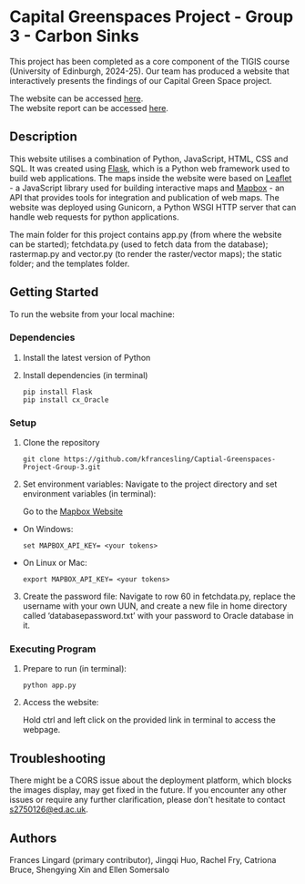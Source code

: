 #  Capital Greenspaces Project - Group 3 - Carbon Sinks

This project has been completed as a core component of the TIGIS course (University of Edinburgh, 2024-25). Our team has produced a website that interactively presents the findings of our Capital Green Space project.


The website can be accessed [here](www.geos.ed.ac.uk/roseburnbiomass).  
The website report can be accessed [here](static/download/roseburn_path_data.pdf). 

## Description 

This website utilises a combination of Python, JavaScript, HTML, CSS and SQL. It was created using [Flask](https://flask.palletsprojects.com/en/stable/), which is a Python web framework used to build web applications. The maps inside the website were based on [Leaflet](https://leafletjs.com/) - a JavaScript library used for building interactive maps and [Mapbox](https://www.mapbox.com/maps#:~:text=Frequently%20asked%20questions,map%20loads%2C%20and%20monthly%20requests.) - an API that provides tools for integration and publication of web maps. The website was deployed using Gunicorn, a Python WSGI HTTP server that can handle web requests for python applications.  


The main folder for this project contains app.py (from where the website can be started); fetchdata.py (used to fetch data from the database); rastermap.py and vector.py (to render the raster/vector maps); the static folder; and the templates folder. 

## Getting Started  

  To run the website from your local machine: 
### Dependencies
  
1. Install the latest version of Python
  
2. Install dependencies (in terminal)
   
       
       pip install Flask
       pip install cx_Oracle
      

### Setup 

1. Clone the repository 
      ```linux
    git clone https://github.com/kfrancesling/Captial-Greenspaces-Project-Group-3.git
      ```
2. Set environment variables: Navigate to the project directory and set environment variables (in terminal):
   
    Go to the [Mapbox Website](https://www.mapbox.com/)
- On Windows: 
     ```batch
    set MAPBOX_API_KEY= <your tokens>
     ```
- On Linux or Mac: 
     ```linux
     export MAPBOX_API_KEY= <your tokens>
     ```
3. Create the password file: Navigate to row 60 in fetchdata.py, replace the username with your own UUN, and create a new file in home directory called ‘databasepassword.txt’ with your password to Oracle database in it.

### Executing Program 

1. Prepare to run (in terminal):
    ```linux
    python app.py
    ```
2. Access the website:
 
    Hold ctrl and left click on the provided link in terminal to access the webpage. 

## Troubleshooting 

There might be a CORS issue about the deployment platform, which blocks the images display, may get fixed in the future.
If you encounter any other issues or require any further clarification, please don't hesitate to contact s2750126@ed.ac.uk. 

## Authors

Frances Lingard (primary contributor), Jingqi Huo, Rachel Fry, Catriona Bruce, Shengying Xin and Ellen Somersalo






 
